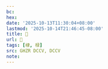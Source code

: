 ```yaml
---
bc:
hex:
date: '2025-10-13T11:30:04+08:00'
lastmod: '2025-10-14T21:46:45-08:00'
title: 󰤒
url: 󰤒
tags: [棣, 椂]
src: GHZR DCCV, DCCV
note:
---
```

